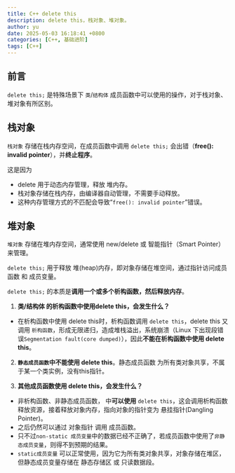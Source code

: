 ```yaml
---
title: C++ delete this
description: delete this，栈对象、堆对象。
author: yu
date: 2025-05-03 16:18:41 +0800
categories: [C++, 基础进阶]
tags: [C++]
---
```




## 前言

`delete this;` 是特殊场景下 `类`/`结构体` 成员函数中可以使用的操作，对于栈对象、堆对象有所区别。

## 栈对象

`栈对象` 存储在栈内存空间，在成员函数中调用 `delete this;` 会出错（**free(): invalid pointer**），并**终止程序**。

这是因为
- delete 用于动态内存管理，释放 堆内存。
- 栈对象存储在栈内存，由编译器自动管理，不需要手动释放。
- 这种内存管理方式的不匹配会导致“`free(): invalid pointer`”错误。

## 堆对象

`堆对象` 存储在堆内存空间，通常使用 new/delete 或 智能指针（Smart Pointer）来管理。

`delete this;` 用于释放 堆(heap)内存，即对象存储在堆空间，通过指针访问成员函数 和 成员变量。

`delete this;` 的本质是**调用一个或多个析构函数，然后释放内存**。

1. **类/结构体 的析构函数中使用delete this，会发生什么？**
- 在析构函数中使用 delete this时，析构函数调用 `delete this`，delete this 又调用 `析构函数`，形成无限递归，造成堆栈溢出，系统崩溃（Linux 下出现段错误`Segmentation fault(core dumped)`），因此**不能在析构函数中使用 delete this**。

2. **`静态成员函数`中不能使用 delete this**。静态成员函数 为所有类对象共享，不属于某一个类实例，没有this指针。

3. **其他成员函数使用 delete this，会发生什么？**
- 非析构函数、非静态成员函数， 中**可以使用** `delete this`，这会调用析构函数释放资源，接着释放对象内存，指向对象的指针变为 悬挂指针(Dangling Pointer)。
- 之后仍然可以通过 对象指针 调用 成员函数。
- 只不过`non-static 成员变量`中的数据已经不正确了，若成员函数中使用了`非静态成员变量`，则得不到预期的结果。
- `static成员变量` 可以正常使用，因为它为所有类对象共享，对象存储在堆区，但静态成员变量存储在 静态存储区 或 只读数据段。

